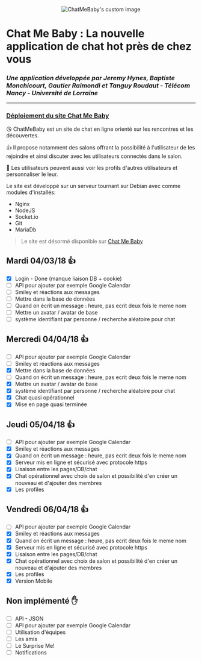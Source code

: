 <p align="center">
  <img src="https://github.com/TELECOMNancy/pweb-2018-chatmebaby/blob/master/Logo/LogoWithNameTransPetit.png?raw=true" alt="ChatMeBaby's custom image"/>
</p>

# Chat Me Baby : La nouvelle application de chat hot près de chez vous
### <em>Une application développée par Jeremy Hynes, Baptiste Monchicourt, Gautier Raimondi et Tanguy Roudaut - Télécom Nancy - Université de Lorraine</em>

---

### <u>Déploiement du site Chat Me Baby</u>
:kissing_heart: ChatMeBaby est un site de chat en ligne orienté sur les rencontres et les découvertes.

:+1: Il propose notamment des salons offrant la possibilité à l'utilisateur de les rejoindre et ainsi discuter avec les utilisateurs connectés
dans le salon.

:information_desk_person: Les utilisateurs peuvent aussi voir les profils d'autres utilisateurs et personnaliser le leur.

Le site est développé sur un serveur tournant sur Debian avec comme modules d'installés:
- Nginx
- NodeJS
- Socket.io
- Git
- MariaDb


> Le site est désormé disponible sur [Chat Me Baby](http://193.54.15.211)

## Mardi 04/03/18 :+1:
- [X] Login - Done (manque liaison DB + cookie)
- [ ] API pour ajouter par exemple Google Calendar
- [ ] Smiley et réactions aux messages
- [ ] Mettre dans la base de données
- [ ] Quand on écrit un message : heure, pas ecrit deux fois le meme nom
- [ ] Mettre un avatar / avatar de base
- [ ] système identifiant par personne / recherche aléatoire pour chat

## Mercredi 04/04/18 :+1:
- [ ] API pour ajouter par exemple Google Calendar
- [ ] Smiley et réactions aux messages
- [X] Mettre dans la base de données
- [ ] Quand on écrit un message : heure, pas ecrit deux fois le meme nom
- [X] Mettre un avatar / avatar de base
- [X] système identifiant par personne / recherche aléatoire pour chat
- [X] Chat quasi opérationnel
- [X] Mise en page quasi terminée

## Jeudi 05/04/18 :+1:
- [ ] API pour ajouter par exemple Google Calendar
- [X] Smiley et réactions aux messages
- [X] Quand on écrit un message : heure, pas ecrit deux fois le meme nom
- [X] Serveur mis en ligne et sécurisé avec protocole https
- [X] Lisaison entre les pages/DB/chat
- [X] Chat opérationnel avec choix de salon et possibilité d'en créer un nouveau et d'ajouter des membres
- [X] Les profiles

## Vendredi 06/04/18 :+1:
- [ ] API pour ajouter par exemple Google Calendar
- [X] Smiley et réactions aux messages
- [X] Quand on écrit un message : heure, pas ecrit deux fois le meme nom
- [X] Serveur mis en ligne et sécurisé avec protocole https
- [X] Lisaison entre les pages/DB/chat
- [X] Chat opérationnel avec choix de salon et possibilité d'en créer un nouveau et d'ajouter des membres
- [X] Les profiles
- [X] Version Mobile

## Non implémenté :raised_hand:
- [ ] API - JSON
- [ ] API pour ajouter par exemple Google Calendar
- [ ] Utilisation d'équipes
- [ ] Les amis
- [ ] Le Surprise Me!
- [ ] Notifications
